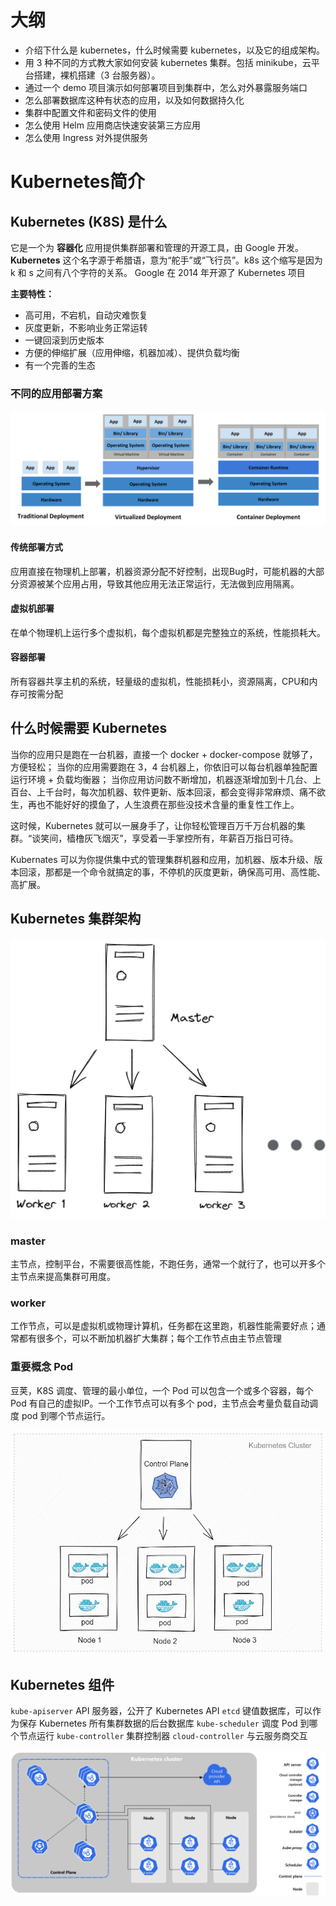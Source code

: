# 大纲

- 介绍下什么是 kubernetes，什么时候需要 kubernetes，以及它的组成架构。
- 用 3 种不同的方式教大家如何安装 kubernetes 集群。包括 minikube，云平台搭建，裸机搭建（3 台服务器）。
- 通过一个 demo 项目演示如何部署项目到集群中，怎么对外暴露服务端口
- 怎么部署数据库这种有状态的应用，以及如何数据持久化
- 集群中配置文件和密码文件的使用
- 怎么使用 Helm 应用商店快速安装第三方应用
- 怎么使用 Ingress 对外提供服务



# Kubernetes简介



## Kubernetes (K8S) 是什么

它是一个为 **容器化** 应用提供集群部署和管理的开源工具，由 Google 开发。
 **Kubernetes** 这个名字源于希腊语，意为“舵手”或“飞行员”。k8s 这个缩写是因为 k 和 s 之间有八个字符的关系。 Google 在 2014 年开源了 Kubernetes 项目

**主要特性：**

- 高可用，不宕机，自动灾难恢复
- 灰度更新，不影响业务正常运转
- 一键回滚到历史版本
- 方便的伸缩扩展（应用伸缩，机器加减）、提供负载均衡
- 有一个完善的生态



### 不同的应用部署方案

![](images/kwmxgxwp.svg)

#### 传统部署方式

应用直接在物理机上部署，机器资源分配不好控制，出现Bug时，可能机器的大部分资源被某个应用占用，导致其他应用无法正常运行，无法做到应用隔离。

#### 虚拟机部署

在单个物理机上运行多个虚拟机，每个虚拟机都是完整独立的系统，性能损耗大。

#### 容器部署

所有容器共享主机的系统，轻量级的虚拟机，性能损耗小，资源隔离，CPU和内存可按需分配



## 什么时候需要 Kubernetes

当你的应用只是跑在一台机器，直接一个 docker + docker-compose 就够了，方便轻松；
 当你的应用需要跑在 3，4 台机器上，你依旧可以每台机器单独配置运行环境 + 负载均衡器；
 当你应用访问数不断增加，机器逐渐增加到十几台、上百台、上千台时，每次加机器、软件更新、版本回滚，都会变得非常麻烦、痛不欲生，再也不能好好的摸鱼了，人生浪费在那些没技术含量的重复性工作上。

这时候，Kubernetes 就可以一展身手了，让你轻松管理百万千万台机器的集群。“谈笑间，樯橹灰飞烟灭”，享受着一手掌控所有，年薪百万指日可待。

Kubernates 可以为你提供集中式的管理集群机器和应用，加机器、版本升级、版本回滚，那都是一个命令就搞定的事，不停机的灰度更新，确保高可用、高性能、高扩展。



## Kubernetes 集群架构

![image-20220405164018328](images/image-20220405164018328.png)

### master

主节点，控制平台，不需要很高性能，不跑任务，通常一个就行了，也可以开多个主节点来提高集群可用度。

### worker

工作节点，可以是虚拟机或物理计算机，任务都在这里跑，机器性能需要好点；通常都有很多个，可以不断加机器扩大集群；每个工作节点由主节点管理

### 重要概念 Pod

豆荚，K8S 调度、管理的最小单位，一个 Pod 可以包含一个或多个容器，每个 Pod 有自己的虚拟IP。一个工作节点可以有多个 pod，主节点会考量负载自动调度 pod 到哪个节点运行。

![image-20220405164101564](images/image-20220405164101564.png)



## Kubernetes 组件

`kube-apiserver` API 服务器，公开了 Kubernetes API
 `etcd` 键值数据库，可以作为保存 Kubernetes 所有集群数据的后台数据库
 `kube-scheduler` 调度 Pod 到哪个节点运行
 `kube-controller` 集群控制器
 `cloud-controller` 与云服务商交互

![architecture](images/architecture2.png)